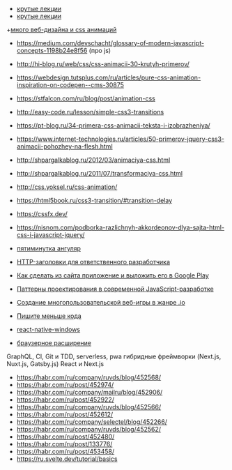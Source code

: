 + [крутые лекции](https://www.youtube.com/user/sthxnp/playlists)
+ [крутые лекции](https://habr.com/ru/post/434686/)



+[много веб-дизайна и css анимаций](https://tympanus.net/codrops/)

+ https://medium.com/devschacht/glossary-of-modern-javascript-concepts-1198b24e8f56 (про js)
+ http://hi-blog.ru/web/css/css-animacii-30-krutyh-primerov/
+ https://webdesign.tutsplus.com/ru/articles/pure-css-animation-inspiration-on-codepen--cms-30875
+ https://stfalcon.com/ru/blog/post/animation-css
+ http://easy-code.ru/lesson/simple-css3-transitions
+ https://pt-blog.ru/34-primera-css-animacii-teksta-i-izobrazheniya/
+ https://www.internet-technologies.ru/articles/50-primerov-jquery-css3-animacii-pohozhey-na-flesh.html
+ http://shpargalkablog.ru/2012/03/animaciya-css.html
+ http://shpargalkablog.ru/2011/07/transformaciya-css.html
+ http://css.yoksel.ru/css-animation/
+ https://html5book.ru/css3-transition/#transition-delay
+ https://cssfx.dev/
+ https://nisnom.com/podborka-razlichnyh-akkordeonov-dlya-sajta-html-css-i-javascript-jquery/

+ [пятиминутка ангуляр](https://soundcloud.com/5minangular)
+ [HTTP-заголовки для ответственного разработчика](https://habr.com/ru/company/mailru/blog/450816/)
+ [Как сделать из сайта приложение и выложить его в Google Play](https://habr.com/ru/company/mailru/blog/450504/)
+ [Паттерны проектирования в современной JavaScript-разработке](https://habr.com/en/company/ruvds/blog/450318/)
+ [Создание многопользовательской веб-игры в жанре .io](https://habr.com/ru/post/450574/)
+ [Пишите меньше кода](https://habr.com/ru/post/451366/)
+ [react-native-windows](https://github.com/microsoft/react-native-windows)
+ [браузерное расширение](https://habr.com/ru/company/waves/blog/451796/)

GraphQL, CI, Git и TDD, serverless, pwa
гибридные фреймворки (Next.js, Nuxt.js, Gatsby.js) 
React и Next.js


+ https://habr.com/ru/company/ruvds/blog/452568/
+ https://habr.com/ru/post/452974/
+ https://habr.com/ru/company/mailru/blog/452906/
+ https://habr.com/ru/post/452922/
+ https://habr.com/ru/company/ruvds/blog/452566/
+ https://habr.com/ru/post/452612/
+ https://habr.com/ru/company/selectel/blog/452266/
+ https://habr.com/ru/company/ruvds/blog/452562/
+ https://habr.com/ru/post/452480/
+ https://habr.com/ru/post/133776/
+ https://habr.com/ru/post/453458/
+ https://ru.svelte.dev/tutorial/basics
